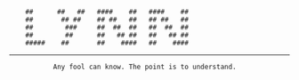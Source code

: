 ```
    ##      ##   ##   ####    ##   ####    ## 
    ##       ## ##    ## ##   ##   ## ##   ##
    ##        ###     ##  ##  ##   ##  ##  ##
    ##        ##      ##   ## ##   ##   ## ##  
    #####    ##       ##    ####   ##    ####
```
-------------------------------------------------------------------------------

               Any fool can know. The point is to understand.
                                                                                                     
                                                                                                     
                                                                                                     
                                                                                                     
                                                                                                     
                                                                                                     
                                                                                                     
                                                                                                     
                                                                                                     
                                                                                                     
                                                                                                     
                                                                                                     
                                                                                                     

